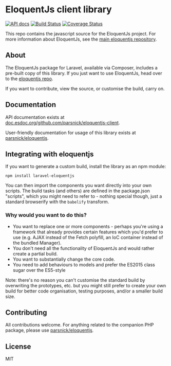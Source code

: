 # EloquentJs client library
[![API docs](https://doc.esdoc.org/github.com/parsnick/eloquentjs-client/badge.svg)](https://doc.esdoc.org/github.com/parsnick/eloquentjs-client/)
[![Build Status](https://travis-ci.org/parsnick/eloquentjs-client.svg)](https://travis-ci.org/parsnick/eloquentjs-client)
[![Coverage Status](https://coveralls.io/repos/parsnick/eloquentjs-client/badge.svg?branch=master&service=github)](https://coveralls.io/github/parsnick/eloquentjs-client?branch=master)

This repo contains the javascript source for the EloquentJs project.
For more information about EloquentJs, see the [main eloquentjs repository](https://github.com/parsnick/eloquentjs).

## About

The EloquentJs package for Laravel, available via Composer, includes a pre-built copy of this library. If you just want to use EloquentJs, head over to the [eloquentjs repo](https://github.com/parsnick/eloquentjs).

If you want to contribute, view the source, or customise the build, carry on.

## Documentation

API documentation exists at [doc.esdoc.org/github.com/parsnick/eloquentjs-client](https://doc.esdoc.org/github.com/parsnick/eloquentjs-client/).

User-friendly documentation for usage of this library exists at [parsnick/eloquentjs](https://github.com/parsnick/eloquentjs).

## Integrating with eloquentjs

If you want to generate a custom build, install the library as an npm module:

```
npm install laravel-eloquentjs
```

You can then import the components you want directly into your own scripts. The build tasks (and others) are defined in the package.json "scripts", which you might need to refer to - nothing special though, just a standard browserify with the `babelify` transform.

### Why would you want to do this?

* You want to replace one or more components - perhaps you're using a framework that already provides certain features which you'd prefer to use (e.g. AJAX instead of the Fetch polyfill, an IoC container instead of the bundled Manager).
* You don't need all the functionality of EloquentJs and would rather create a partial build.
* You want to substantially change the core code.
* You need to add behaviours to models and prefer the ES2015 class sugar over the ES5-style

Note: there's no reason you can't customise the standard build by overwriting the prototypes, etc. but you might still prefer to create your own build for better code organisation, testing purposes, and/or a smaller build size.

## Contributing
All contributions welcome. For anything related to the companion PHP package, please use [parsnick/eloquentjs](https://github.com/parsnick/eloquentjs).

## License
MIT
